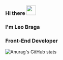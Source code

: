 ### Hi there <img src="https://raw.githubusercontent.com/MartinHeinz/MartinHeinz/master/wave.gif" width="30px">
### I'm Leo Braga
### Front-End Developer

![Anurag's GitHub stats](https://github-readme-stats.vercel.app/api?username=leonbraga&count_private=true)
